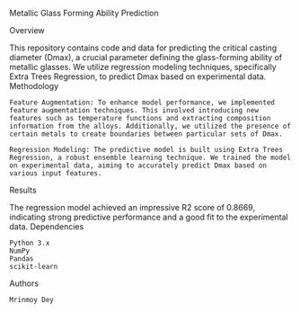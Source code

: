 Metallic Glass Forming Ability Prediction

Overview

This repository contains code and data for predicting the critical casting diameter (Dmax), a crucial parameter defining the glass-forming ability of metallic glasses. We utilize regression modeling techniques, specifically Extra Trees Regression, to predict Dmax based on experimental data.
Methodology

    Feature Augmentation: To enhance model performance, we implemented feature augmentation techniques. This involved introducing new features such as temperature functions and extracting composition information from the alloys. Additionally, we utilized the presence of certain metals to create boundaries between particular sets of Dmax.

    Regression Modeling: The predictive model is built using Extra Trees Regression, a robust ensemble learning technique. We trained the model on experimental data, aiming to accurately predict Dmax based on various input features.

Results

The regression model achieved an impressive R2 score of 0.8669, indicating strong predictive performance and a good fit to the experimental data.
Dependencies

    Python 3.x
    NumPy
    Pandas
    scikit-learn

Authors

    Mrinmoy Dey
